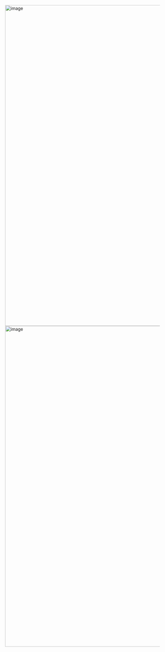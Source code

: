<img width="1835" height="1044" alt="image" src="https://github.com/user-attachments/assets/cb5f200f-d9f9-4c7e-a5e7-c4b122f30e67" />
<img width="1835" height="1044" alt="image" src="https://github.com/user-attachments/assets/2bdce0eb-e572-4f04-8c47-f13dfea0e1f0" />
